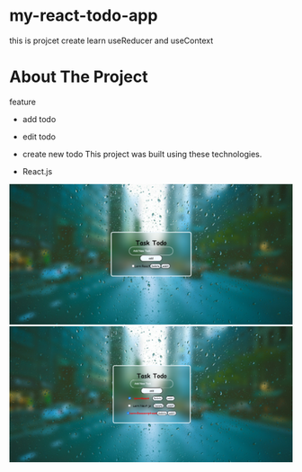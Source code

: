 ﻿# my-react-todo-app
this is projcet create learn useReducer and useContext


# About The Project
feature
- add todo
- edit todo
- create new todo
This project was built using these technologies.

- React.js

<img alt="Demo1" src="./src/assets/v1.png" />
<img alt="Demo1" src="./src/assets/v2.png" />

